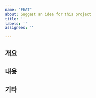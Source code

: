 ```yaml
---
name: "FEAT"
about: Suggest an idea for this project
title: ''
labels: ''
assignees: ''

---
```


## 개요

## 내용

## 기타
